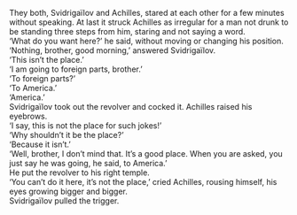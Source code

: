 They both, Svidrigaïlov and Achilles, stared at each other for a few minutes without speaking. At last it struck Achilles as irregular for a man not drunk to be standing three steps from him, staring and not saying a word.  
‘What do you want here?’ he said, without moving or changing his position.  
‘Nothing, brother, good morning,’ answered Svidrigaïlov.  
‘This isn’t the place.’  
‘I am going to foreign parts, brother.’  
‘To foreign parts?’  
‘To America.’  
‘America.’  
Svidrigaïlov took out the revolver and cocked it. Achilles raised his eyebrows.  
‘I say, this is not the place for such jokes!’  
‘Why shouldn’t it be the place?’  
‘Because it isn’t.’  
‘Well, brother, I don’t mind that. It’s a good place. When you are asked, you just say he was going, he said, to America.’  
He put the revolver to his right temple.  
‘You can’t do it here, it’s not the place,’ cried Achilles, rousing himself, his eyes growing bigger and bigger.  
Svidrigaïlov pulled the trigger.  
